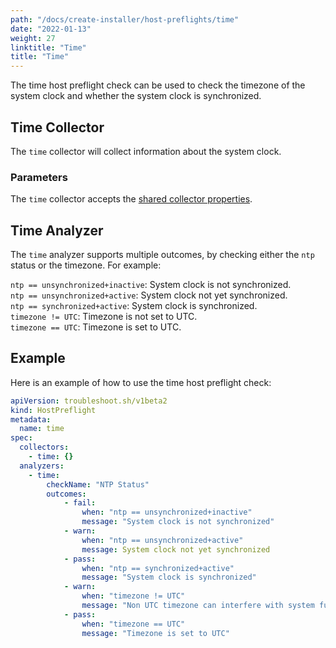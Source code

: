 ```yaml
---
path: "/docs/create-installer/host-preflights/time"
date: "2022-01-13"
weight: 27
linktitle: "Time"
title: "Time"
---
```

 
The time host preflight check can be used to check the timezone of the system clock and whether the system clock is synchronized.

## Time Collector

The `time` collector will collect information about the system clock.

### Parameters

The `time` collector accepts the [shared collector properties](https://troubleshoot.sh/docs/collect/collectors/#shared-properties).

## Time Analyzer

The `time` analyzer supports multiple outcomes, by checking either the `ntp` status or the timezone. For example:

`ntp == unsynchronized+inactive`: System clock is not synchronized.<br/>
`ntp == unsynchronized+active`: System clock not yet synchronized.<br/>
`ntp == synchronized+active`: System clock is synchronized.<br/>
`timezone != UTC`: Timezone is not set to UTC.<br/>
`timezone == UTC`: Timezone is set to UTC.

## Example

Here is an example of how to use the time host preflight check:

```yaml
apiVersion: troubleshoot.sh/v1beta2
kind: HostPreflight
metadata:
  name: time
spec:
  collectors:
    - time: {}
  analyzers:
    - time:
        checkName: "NTP Status"
        outcomes:
            - fail:
                when: "ntp == unsynchronized+inactive"
                message: "System clock is not synchronized"
            - warn:
                when: "ntp == unsynchronized+active"
                message: System clock not yet synchronized                
            - pass:
                when: "ntp == synchronized+active"
                message: "System clock is synchronized"
            - warn: 
                when: "timezone != UTC"
                message: "Non UTC timezone can interfere with system function"
            - pass:
                when: "timezone == UTC"
                message: "Timezone is set to UTC"
```
